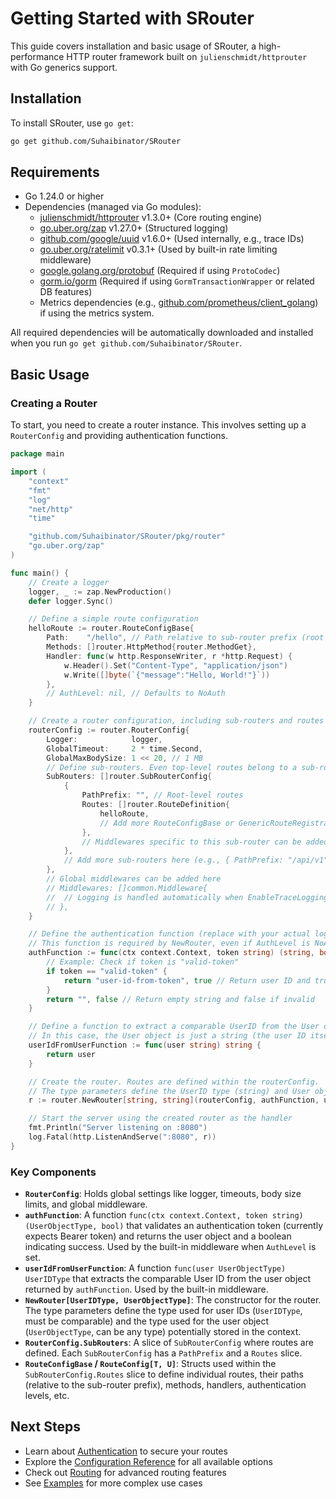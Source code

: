 # Getting Started with SRouter

This guide covers installation and basic usage of SRouter, a high-performance HTTP router framework built on `julienschmidt/httprouter` with Go generics support.

## Installation

To install SRouter, use `go get`:

```bash
go get github.com/Suhaibinator/SRouter
```

## Requirements

- Go 1.24.0 or higher
- Dependencies (managed via Go modules):
  - [julienschmidt/httprouter](https://github.com/julienschmidt/httprouter) v1.3.0+ (Core routing engine)
  - [go.uber.org/zap](https://github.com/uber-go/zap) v1.27.0+ (Structured logging)
  - [github.com/google/uuid](https://github.com/google/uuid) v1.6.0+ (Used internally, e.g., trace IDs)
  - [go.uber.org/ratelimit](https://github.com/uber-go/ratelimit) v0.3.1+ (Used by built-in rate limiting middleware)
  - [google.golang.org/protobuf](https://github.com/protocolbuffers/protobuf-go) (Required if using `ProtoCodec`)
  - [gorm.io/gorm](https://gorm.io/) (Required if using `GormTransactionWrapper` or related DB features)
  - Metrics dependencies (e.g., [github.com/prometheus/client_golang](https://github.com/prometheus/client_golang)) if using the metrics system.

All required dependencies will be automatically downloaded and installed when you run `go get github.com/Suhaibinator/SRouter`.

## Basic Usage

### Creating a Router

To start, you need to create a router instance. This involves setting up a `RouterConfig` and providing authentication functions.

```go
package main

import (
	"context"
	"fmt"
	"log"
	"net/http"
	"time"

	"github.com/Suhaibinator/SRouter/pkg/router"
	"go.uber.org/zap"
)

func main() {
	// Create a logger
	logger, _ := zap.NewProduction()
	defer logger.Sync()

	// Define a simple route configuration
	helloRoute := router.RouteConfigBase{
		Path:    "/hello", // Path relative to sub-router prefix (root in this case)
		Methods: []router.HttpMethod{router.MethodGet},
		Handler: func(w http.ResponseWriter, r *http.Request) {
			w.Header().Set("Content-Type", "application/json")
			w.Write([]byte(`{"message":"Hello, World!"}`))
		},
		// AuthLevel: nil, // Defaults to NoAuth
	}

	// Create a router configuration, including sub-routers and routes
	routerConfig := router.RouterConfig{
		Logger:            logger,
		GlobalTimeout:     2 * time.Second,
		GlobalMaxBodySize: 1 << 20, // 1 MB
		// Define sub-routers. Even top-level routes belong to a sub-router (e.g., with an empty prefix).
		SubRouters: []router.SubRouterConfig{
			{
				PathPrefix: "", // Root-level routes
				Routes: []router.RouteDefinition{
					helloRoute,
					// Add more RouteConfigBase or GenericRouteRegistrationFunc here
				},
				// Middlewares specific to this sub-router can be added here
			},
			// Add more sub-routers here (e.g., { PathPrefix: "/api/v1", Routes: [...] })
		},
		// Global middlewares can be added here
		// Middlewares: []common.Middleware{
		//  // Logging is handled automatically when EnableTraceLogging is true
		// },
	}

	// Define the authentication function (replace with your actual logic)
	// This function is required by NewRouter, even if AuthLevel is NoAuth everywhere.
	authFunction := func(ctx context.Context, token string) (string, bool) {
		// Example: Check if token is "valid-token"
		if token == "valid-token" {
			return "user-id-from-token", true // Return user ID and true if valid
		}
		return "", false // Return empty string and false if invalid
	}

	// Define a function to extract a comparable UserID from the User object (returned by authFunction)
	// In this case, the User object is just a string (the user ID itself).
	userIdFromUserFunction := func(user string) string {
		return user
	}

	// Create the router. Routes are defined within the routerConfig.
	// The type parameters define the UserID type (string) and User object type (string).
	r := router.NewRouter[string, string](routerConfig, authFunction, userIdFromUserFunction)

	// Start the server using the created router as the handler
	fmt.Println("Server listening on :8080")
	log.Fatal(http.ListenAndServe(":8080", r))
}
```

### Key Components

- **`RouterConfig`**: Holds global settings like logger, timeouts, body size limits, and global middleware.
- **`authFunction`**: A function `func(ctx context.Context, token string) (UserObjectType, bool)` that validates an authentication token (currently expects Bearer token) and returns the user object and a boolean indicating success. Used by the built-in middleware when `AuthLevel` is set.
- **`userIdFromUserFunction`**: A function `func(user UserObjectType) UserIDType` that extracts the comparable User ID from the user object returned by `authFunction`. Used by the built-in middleware.
- **`NewRouter[UserIDType, UserObjectType]`**: The constructor for the router. The type parameters define the type used for user IDs (`UserIDType`, must be comparable) and the type used for the user object (`UserObjectType`, can be any type) potentially stored in the context.
- **`RouterConfig.SubRouters`**: A slice of `SubRouterConfig` where routes are defined. Each `SubRouterConfig` has a `PathPrefix` and a `Routes` slice.
- **`RouteConfigBase` / `RouteConfig[T, U]`**: Structs used within the `SubRouterConfig.Routes` slice to define individual routes, their paths (relative to the sub-router prefix), methods, handlers, authentication levels, etc.

## Next Steps

- Learn about [Authentication](./authentication.md) to secure your routes
- Explore the [Configuration Reference](./configuration.md) for all available options
- Check out [Routing](./routing.md) for advanced routing features
- See [Examples](./examples.md) for more complex use cases